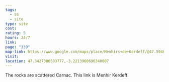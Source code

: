 ```yaml
---
tags:
  - 5S
  - site
type: site
cost: 
rating: 5
hours: 24/7
link: 
page: "339"
map-link: https://www.google.com/maps/place/Menhirs+de+Kerdeff/@47.5940013,-3.0943987,17z/data=!3m1!4b1!4m6!3m5!1s0x48106d5f78e12cab:0xbc6467c741914769!8m2!3d47.5939977!4d-3.0918238!16s%2Fg%2F11g072md55?entry=ttu&g_ep=EgoyMDI0MDkxNi4wIKXMDSoASAFQAw%3D%3D
visit: 
location: 47.3427386503777,-3.2213960696340007
---
```

The rocks are scattered Carnac. This link is Menhir Kerdeff